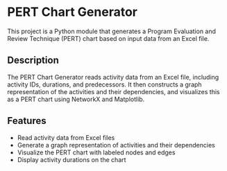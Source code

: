 # PERT Chart Generator

This project is a Python module that generates a Program Evaluation and Review Technique (PERT) chart based on input data from an Excel file.

## Description

The PERT Chart Generator reads activity data from an Excel file, including activity IDs, durations, and predecessors. It then constructs a graph representation of the activities and their dependencies, and visualizes this as a PERT chart using NetworkX and Matplotlib.

## Features

- Read activity data from Excel files
- Generate a graph representation of activities and their dependencies
- Visualize the PERT chart with labeled nodes and edges
- Display activity durations on the chart
